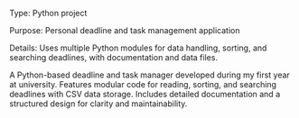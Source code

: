 Type: Python project

Purpose: Personal deadline and task management application

Details: Uses multiple Python modules for data handling, sorting, and searching deadlines, with documentation and data files.

A Python-based deadline and task manager developed during my first year at university. Features modular code for reading, sorting, and searching deadlines with CSV data storage. Includes detailed documentation and a structured design for clarity and maintainability.
